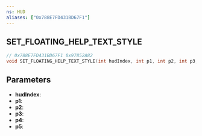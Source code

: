 ```yaml
---
ns: HUD
aliases: ["0x788E7FD431BD67F1"]
---
```

## SET_FLOATING_HELP_TEXT_STYLE

```c
// 0x788E7FD431BD67F1 0x97852A82
void SET_FLOATING_HELP_TEXT_STYLE(int hudIndex, int p1, int p2, int p3, int p4, int p5);
```

## Parameters
* **hudIndex**: 
* **p1**: 
* **p2**: 
* **p3**: 
* **p4**: 
* **p5**: 

